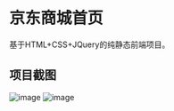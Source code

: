 京东商城首页
===========
基于HTML+CSS+JQuery的纯静态前端项目。
## 项目截图
![image](http://p1.bpimg.com/586187/8ff2b4cd7a6ae05e.png)
![image](http://p1.bpimg.com/586187/7693f7b70546530a.png)